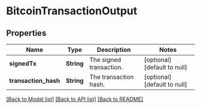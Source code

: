 # BitcoinTransactionOutput
## Properties

| Name | Type | Description | Notes |
|------------ | ------------- | ------------- | -------------|
| **signedTx** | **String** | The signed transaction. | [optional] [default to null] |
| **transaction\_hash** | **String** | The transaction hash. | [optional] [default to null] |

[[Back to Model list]](../README.md#documentation-for-models) [[Back to API list]](../README.md#documentation-for-api-endpoints) [[Back to README]](../README.md)

